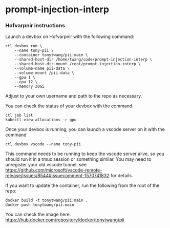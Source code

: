 # prompt-injection-interp

### Hofvarpnir instructions
Launch a devbox on Hofvarpnir with the following command:
```
ctl devbox run \
    --name tony-pii \
    --container tonytwang/pii:main \
    --shared-host-dir /home/twang/code/prompt-injection-interp \
    --shared-host-dir-mount /root/prompt-injection-interp \
    --volume-name pii-data \
    --volume-mount /pii-data \
    --gpu 1 \
    --cpu 12 \
    --memory 30Gi
```
Adjust to your own username and path to the repo as necessary.

You can check the status of your devbox with the command
```
ctl job list
kubectl view-allocations -r gpu
```
Once your devbox is running,
you can launch a vscode server on it with the command
```
ctl devbox vscode --name tony-pii
```
This command needs to be running to keep the vscode server alive,
so you should run it in a tmux session or something similar.
You may need to unregister your old vscode tunnel,
see https://github.com/microsoft/vscode-remote-release/issues/8544#issuecomment-1570741832 for details.

If you want to update the container,
run the following from the root of the repo:
```
docker build -t tonytwang/pii:main .
docker push tonytwang/pii:main
```
You can check the image here:
https://hub.docker.com/repository/docker/tonytwang/pii
